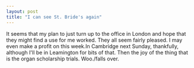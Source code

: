 ```yaml
---
layout: post
title: "I can see St. Bride's again"
---
```

It seems that my plan to just turn up to the office in London and hope that
they might find a use for me worked. They all seem fairly pleased. I may even
make a profit on this week.In Cambridge next Sunday, thankfully, although I'll
be in Leamington for bits of that. Then the joy of the thing that is the organ
scholarship trials. Woo./falls over.

